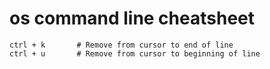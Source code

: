 # os command line cheatsheet

```
ctrl + k       # Remove from cursor to end of line
ctrl + u       # Remove from cursor to beginning of line
```
